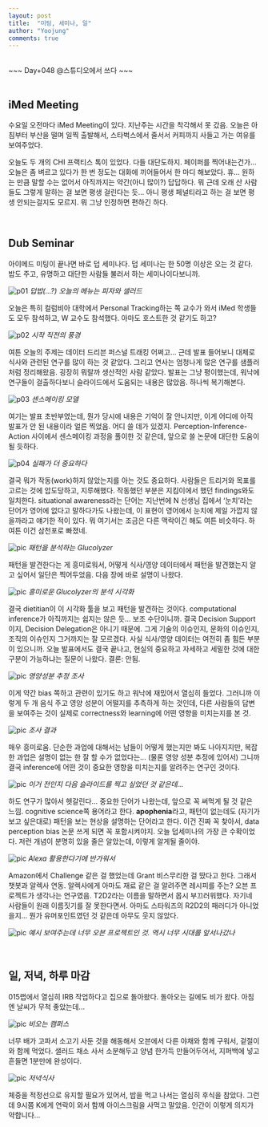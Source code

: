 ```yaml
---
layout: post
title:  "미팅, 세미나, 일"
author: "Yoojung"
comments: true
---
```

<br>
~~~
Day+048 @스튜디오에서 쓰다
~~~

<br>
<br>

## iMed Meeting
수요일 오전마다 iMed Meeting이 있다. 지난주는 시간을 착각해서 못 갔음. 오늘은 아침부터 부산을 떨며 일찍 출발해서, 스타벅스에서 줄서서 커피까지 사들고 가는 여유를 보여주었다.

오늘도 두 개의 CHI 프랙티스 톡이 있었다. 다들 대단도하지. 페이퍼를 찍어내는건가... 오늘은 좀 벼르고 있다가 한 번 정도는 대화에 끼어들어서 한 마디 해보았다. 휴... 원하는 만큼 말할 수는 없어서 아직까지는 약간(아니 많이?) 답답하다. 뭐 근데 오래 산 사람들도 그렇게 말하는 걸 보면 평생 걸린다는 듯... 아니 평생 페널티라고 하는 걸 보면 평생 안되는걸지도 모르지. 뭐 그냥 인정하면 편하긴 하다.

<br>

## Dub Seminar
아이메드 미팅이 끝나면 바로 덥 세미나다. 덥 세미나는 한 50명 이상은 오는 것 같다. 밥도 주고, 유명하고 대단한 사람들 불러서 하는 세미나이다보니까. 

![p01]({{site.url}}/assets/2018-04-11-p01.JPG)
_덥밥(…?) 오늘의 메뉴는 피자와 샐러드_

오늘은 특히 컬럼비아 대학에서 Personal Tracking하는 쪽 교수가 와서 iMed 학생들도 모두 참석하고, W 교수도 참석했다. 아마도 호스트한 것 같기도 하고?

![p02]({{site.url}}/assets/2018-04-11-p02.JPG)
_시작 직전의 풍경_

여튼 오늘의 주제는 데이터 드리븐 퍼스널 트래킹 어쩌고... 근데 발표 들어보니 대체로 식사와 관련된 연구를 많이 하는 것 같았다. 그리고 연사는 엄청나게 많은 연구를 샘플러처럼 정리해왔음. 굉장히 뭐랄까 생산적인 사람 같았다. 발표는 그냥 평이했는데, 워낙에 연구들이 걸출하다보니 슬라이드에서 도움되는 내용은 많았음. 하나씩 복기해본다.

![p03]({{site.url}}/assets/2018-04-11-p03.JPG)
_센스메이킹 모델_

여기는 발표 초반부였는데, 뭔가 당시에 내용은 기억이 잘 안나지만, 이게 어디에 아직 발표가 안 된 내용이라 얼른 찍었음. 어디 쓸 데가 있겠지. Perception-Inference-Action 사이에서 센스메이킹 과정을 풀이한 것 같은데, 앞으로 쓸 논문에 대단한 도움이 될 듯하다.

![p04]({{site.url}}/assets/2018-04-11-p04.JPG)
_실패가 더 중요하다_

결국 뭐가 작동(work)하지 않았는지를 아는 것도 중요하다. 사람들은 트리거와 목표를 고르는 것에 압도당하고, 지루해했다. 작동했던 부분은 지킴이에서 했던 findings와도 일치한다. situational awareness라는 단어는 지난번에 N 선생님 집에서 ‘눈치’라는 단어가 영어에 없다고 말하다가도 나왔는데, 이 표현이 영어에서 눈치에 제일 가깝지 않을까라고 얘기한 적이 있다. 뭐 여기서는 조금은 다른 맥락이긴 해도 여튼 비슷하다. 하여튼 이건 삼천포로 빠졌네.

![pic]({{site.url}}/assets/2018-04-11-p05.JPG)
_패턴을 분석하는 Glucolyzer_

패턴을 발견한다는 게 흥미로워서, 어떻게 식사/영양 데이터에서 패턴을 발견했는지 알고 싶어서 일단은 찍어두었음. 다음 장에 바로 설명이 나왔다.

![pic]({{site.url}}/assets/2018-04-11-p06.JPG)
_흥미로운 Glucolyzer의 분석 시각화_

결국 dietitian이 이 시각화 툴을 보고 패턴을 발견하는 것이다. computational inference가 아직까지는 쉽지는 않은 듯... 보조 수단이니까. 결국 Decision Support이지, Decision Delegation은 아니기 때문에. 그게 기술의 이슈인지, 문화의 이슈인지, 조직의 이슈인지 그거까지는 잘 모르겠다. 사실 식사/영양 데이터는 여전히 좀 힘든 부분이 있으니까. 오늘 발표에서도 결국 끝나고, 현실의 중요하고 자세하고 세밀한 것에 대한 구분이 가능하냐는 질문이 나왔다. 결론: 안됨. 

![pic]({{site.url}}/assets/2018-04-11-p07.JPG)
_영양성분 추정 조사_

이게 약간 bias 쪽하고 관련이 있기도 하고 워낙에 재밌어서 열심히 들었다. 그러니까 이렇게 두 개 음식 주고 영양 성분이 어떨지를 추측하게 하는 것인데, 다른 사람들의 답변을 보여주는 것이 실제로 correctness와 learning에 어떤 영향을 미치는지를 본 것. 

![pic]({{site.url}}/assets/2018-04-11-p08.JPG)
_조사 결과_

매우 흥미로움. 단순한 과업에 대해서는 남들이 어떻게 했는지만 봐도 나아지지만, 복잡한 과업은 설명이 없는 한 잘 할 수가 없었다는... (물론 영양 성분 추정에 있어서) 그니까 결국 inference에 어떤 것이 중요한 영향을 미치는지를 알려주는 연구인 것이다. 

![pic]({{site.url}}/assets/2018-04-11-p09.JPG)
_이거 전인지 다음 슬라이드를 찍고 싶었던 것 같은데..._

하도 연구가 많아서 헷갈린다... 중요한 단어가 나왔는데, 앞으로 꼭 써먹게 될 것 같은 느낌. cognitive science쪽 용어라고 한다. **apophenia**라고, 패턴이 없는데도 (자기가 보고 싶은대로) 패턴을 보는 현상을 설명하는 단어라고 한다. 이건 진짜 꼭 찾아서, data perception bias 논문 쓰게 되면 꼭 포함시켜야지. 오늘 덥세미나의 가장 큰 수확이었다. 저런 개념이 분명히 있을 줄은 알았는데, 이렇게 알게될 줄이야.

![pic]({{site.url}}/assets/2018-04-11-p10.JPG)
_Alexa 활용한다기에 반가워서_

Amazon에서 Challenge 같은 걸 했었는데 Grant 비스무리한 걸 땄다고 한다. 그래서 챗봇과 알렉사 연동. 알렉사에게 아마도 재료 같은 걸 알려주면 레시피를 주는? 오븐 프로젝트가 생각나는 연구였음. T2D2라는 이름을 말하면서 몹시 부끄러워했다. 자기네 사람들이 원래 이름짓기를 잘 못한다면서. 아마도 스타워즈의 R2D2의 패러디가 아니었을지... 뭔가 유머포인트였던 것 같은데 아무도 웃지 않았다. 

![pic]({{site.url}}/assets/2018-04-11-p11.JPG)
_예시 보여주는데 너무 오븐 프로젝트인 것. 역시 너무 시대를 앞서나갔나_

<br>

## 일, 저녁, 하루 마감
015랩에서 열심히 IRB 작업하다고 집으로 돌아왔다. 돌아오는 길에도 비가 왔다. 아침엔 날씨가 무척 좋았는데...

![pic]({{site.url}}/assets/2018-04-11-p12.JPG)
_비오는 캠퍼스_

너무 배가 고파서 소고기 사둔 것을 해동해서 오븐에서 다른 야채와 함께 구워서, 겉절이와 함께 먹었다. 샐러드 채소 사서 소분해두고 양념 한가득 만들어두어서, 지퍼백에 넣고 흔들면 1분만에 완성이다.

![pic]({{site.url}}/assets/2018-04-11-p13.JPG)
_저녁식사_

체중을 적정선으로 유지할 필요가 있어서, 밥을 먹고 나서는 열심히 후식을 참았다. 그런데 9시쯤 K에게 연락이 와서 함께 아이스크림을 사먹고 말았음. 인간이 이렇게 의지가 약합니다...
